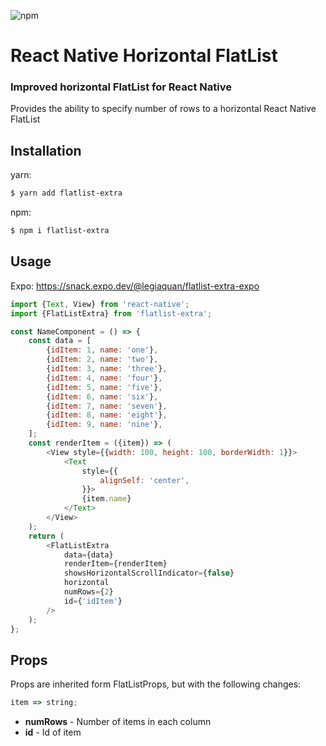 ![npm](https://img.shields.io/npm/v/flatlist-extra)

# React Native Horizontal FlatList

<h3>Improved horizontal FlatList for React Native</h3>

Provides the ability to specify number of rows to a horizontal React Native FlatList

## Installation

yarn:

```bash
$ yarn add flatlist-extra
```

npm:

```bash
$ npm i flatlist-extra
```

## Usage

Expo: https://snack.expo.dev/@legiaquan/flatlist-extra-expo

```js
import {Text, View} from 'react-native';
import {FlatListExtra} from 'flatlist-extra';

const NameComponent = () => {
    const data = [
        {idItem: 1, name: 'one'},
        {idItem: 2, name: 'two'},
        {idItem: 3, name: 'three'},
        {idItem: 4, name: 'four'},
        {idItem: 5, name: 'five'},
        {idItem: 6, name: 'six'},
        {idItem: 7, name: 'seven'},
        {idItem: 8, name: 'eight'},
        {idItem: 9, name: 'nine'},
    ];
    const renderItem = ({item}) => (
        <View style={{width: 100, height: 100, borderWidth: 1}}>
            <Text
                style={{
                    alignSelf: 'center',
                }}>
                {item.name}
            </Text>
        </View>
    );
    return (
        <FlatListExtra
            data={data}
            renderItem={renderItem}
            showsHorizontalScrollIndicator={false}
            horizontal
            numRows={2}
            id={'idItem'}
        />
    );
};
```

## Props

Props are inherited form FlatListProps, but with the following changes:

```js
item => string;
```

-   **numRows** - Number of items in each column
-   **id** - Id of item
